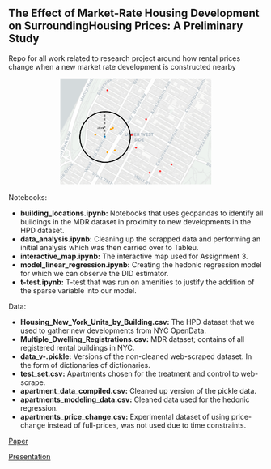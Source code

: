 ## The Effect of Market-Rate Housing Development on SurroundingHousing Prices: A Preliminary Study
Repo for all work related to research project around how rental prices change when a new market rate development is constructed nearby

<p align="center">
	<img src="misc/radius.png" width="300">
</p>

Notebooks:
* **building_locations.ipynb:** Notebooks that uses geopandas to identify all buildings in the MDR dataset in proximity to new developments in the HPD dataset.
* **data_analysis.ipynb:** Cleaning up the scrapped data and performing an initial analysis which was then carried over to Tableu.
* **interactive_map.ipynb:** The interactive map used for Assignment 3.
* **model_linear_regression.ipynb:** Creating the hedonic regression model for which we can observe the DID estimator.
* **t-test.ipynb:** T-test that was run on amenities to justify the addition of the sparse variable into our model.

Data:
* **Housing_New_York_Units_by_Building.csv:** The HPD dataset that we used to gather new developments from NYC OpenData.
* **Multiple_Dwelling_Registrations.csv:** MDR dataset; contains of all registered rental buildings in NYC.
* **data_v-.pickle:** Versions of the non-cleaned web-scraped dataset. In the form of dictionaries of dictionaries.
* **test_set.csv:** Apartments chosen for the treatment and control to web-scrape.
* **apartment_data_compiled.csv:** Cleaned up version of the pickle data.
* **apartments_modeling_data.csv:** Cleaned data used for the hedonic regression.
* **apartments_price_change.csv:** Experimental dataset of using price-change instead of full-prices, was not used due to time constraints.

[Paper](https://github.com/skaragou/6998_NYCRentProject/blob/main/misc/final_paper.pdf)

[Presentation](https://github.com/skaragou/6998_NYCRentProject/blob/main/misc/presentation.pdf)
